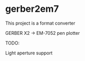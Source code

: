 # gerber2em7
This project is a format converter

GERBER X2 -> EM-7052 pen plotter

TODO:

Light aperture support
